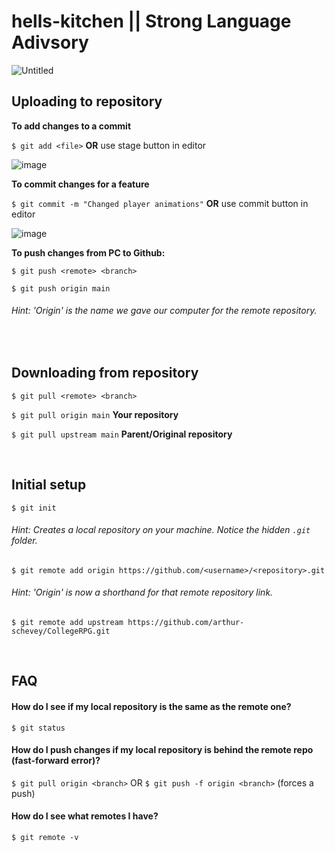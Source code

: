 # hells-kitchen || Strong Language Adivsory 


![Untitled](https://user-images.githubusercontent.com/20118856/175762981-bc98f86a-4c04-4471-a67d-a7cdd5579fea.png)

## Uploading to repository



**To add changes to a commit**

`$ git add <file>` **OR** use stage button in editor

![image](https://user-images.githubusercontent.com/20118856/148621774-85b32bd8-2872-4f7e-b9da-0ae03c07494f.png)


**To commit changes for a feature**

`$ git commit -m "Changed player animations"` **OR** use commit button in editor

![image](https://user-images.githubusercontent.com/20118856/148621906-64d1df5a-b569-4e83-b505-e364bcf1dbf1.png)


**To push changes from PC to Github:**

`$ git push <remote> <branch>`

`$ git push origin main`
###### *Hint:* 'Origin' is the name we gave our computer for the remote repository.

<br>

## Downloading from repository

`$ git pull <remote> <branch>`  

`$ git pull origin main` **Your repository**

`$ git pull upstream main`  **Parent/Original repository**

<br>

## Initial setup

`$ git init`
###### *Hint:* Creates a local repository on your machine. Notice the hidden `.git` folder.

`$ git remote add origin https://github.com/<username>/<repository>.git`
###### *Hint:* 'Origin' is now a shorthand for that remote repository link.

`$ git remote add upstream https://github.com/arthur-schevey/CollegeRPG.git`

<br>

## FAQ

#### How do I see if my local repository is the same as the remote one?
`$ git status` 
#### How do I push changes if my local repository is behind the remote repo (fast-forward error)?
`$ git pull origin <branch>` OR `$ git push -f origin <branch>` (forces a push)
#### How do I see what remotes I have?
`$ git remote -v`
